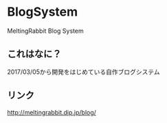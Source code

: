 # BlogSystem
MeltingRabbit Blog System

## これはなに？
2017/03/05から開発をはじめている自作ブログシステム

## リンク
http://meltingrabbit.dip.jp/blog/

